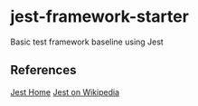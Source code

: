 # jest-framework-starter
Basic test framework baseline using Jest












## References
[Jest Home](https://jestjs.io/en/)
[Jest on Wikipedia](https://en.wikipedia.org/wiki/Jest_(JavaScript_framework))
